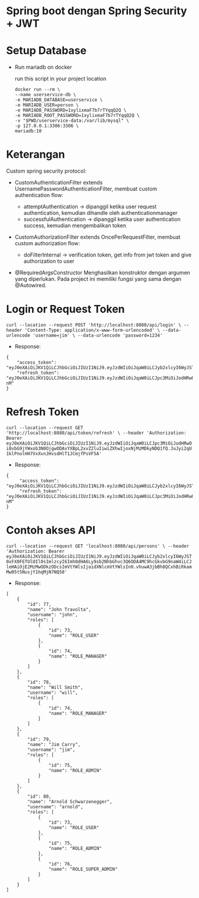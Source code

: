 # Spring boot dengan Spring Security + JWT

# Setup Database #

* Run mariadb on docker

  run this script in your project location
  ```
  docker run --rm \
  --name userservice-db \
  -e MARIADB_DATABASE=userservice \
  -e MARIADB_USER=person \
  -e MARIADB_PASSWORD=1xylixmaF7b7rTYqqQ2Q \
  -e MARIADB_ROOT_PASSWORD=1xylixmaF7b7rTYqqQ2Q \
  -v "$PWD/userservice-data:/var/lib/mysql" \
  -p 127.0.0.1:3306:3306 \
  mariadb:10
  ```

# Keterangan #

Custom spring security protocol:

* CustomAuthenticationFilter extends UsernamePasswordAuthenticationFilter, membuat custom authentication flow:
    * attemptAuthentication -> dipanggil ketika user request authentication, kemudian dihandle oleh
      authenticationmanager
    * successfulAuthentication -> dipanggil ketika user authentication success, kemudian mengembalikan token
* CustomAuthorizationFilter extends OncePerRequestFilter, membuat custom authorization flow:
    * doFilterInternal -> verification token, get info from jwt token and give authorization to user

* @RequiredArgsConstructor Menghasilkan konstruktor dengan argumen yang diperlukan. Pada project ini memiliki fungsi
  yang sama dengan @Autowired.

# Login or Request Token #

`curl --location --request POST 'http://localhost:8080/api/login' \
--header 'Content-Type: application/x-www-form-urlencoded' \
--data-urlencode 'username=jim' \
--data-urlencode 'password=1234'`

* Response:
```
{
    "access_token": "eyJ0eXAiOiJKV1QiLCJhbGciOiJIUzI1NiJ9.eyJzdWIiOiJqaW0iLCJyb2xlcyI6WyJST0xFX0FETUlOIl0sImlzcyI6Imh0dHA6Ly9sb2NhbGhvc3Q6ODA4MC9hcGkvbG9naW4iLCJleHAiOjE2MzMwOTA5NTAsImVtYWlsIjoidXNlcmVtYWlsIn0.pOftgmGhTuBzdujsvTA6cFFyw2Vmx7QcNhzlyEIZlzk",
    "refresh_token": "eyJ0eXAiOiJKV1QiLCJhbGciOiJIUzI1NiJ9.eyJzdWIiOiJqaW0iLCJpc3MiOiJodHRwOi8vbG9jYWxob3N0OjgwODAvYXBpL2xvZ2luIiwiZXhwIjoxNjMzMDkyMTUxfQ.nxKQkqIiyotHe3_HQwbBewcBtS6_tmkAxzJW7gsF-nM"
}
```

# Refresh Token #

`curl --location --request GET 'http://localhost:8080/api/token/refresh' \
--header 'Authorization: Bearer eyJ0eXAiOiJKV1QiLCJhbGciOiJIUzI1NiJ9.eyJzdWIiOiJqaW0iLCJpc3MiOiJodHRwOi8vbG9jYWxob3N0OjgwODAvYXBpL2xvZ2luIiwiZXhwIjoxNjMzMDkyNDQ1fQ.JuJyi2qU1klPnolHH7VxXvnJHvsdHlT1JCmjfPsVF5A'`

* Response:
```
{
     "access_token": "eyJ0eXAiOiJKV1QiLCJhbGciOiJIUzI1NiJ9.eyJzdWIiOiJqaW0iLCJyb2xlcyI6WyJST0xFX0FETUlOIl0sImlzcyI6Imh0dHA6Ly9sb2NhbGhvc3Q6ODA4MC9hcGkvbG9naW4iLCJleHAiOjE2MzMwOTA5NTAsImVtYWlsIjoidXNlcmVtYWlsIn0.pOftgmGhTuBzdujsvTA6cFFyw2Vmx7QcNhzlyEIZlzk",
     "refresh_token": "eyJ0eXAiOiJKV1QiLCJhbGciOiJIUzI1NiJ9.eyJzdWIiOiJqaW0iLCJpc3MiOiJodHRwOi8vbG9jYWxob3N0OjgwODAvYXBpL2xvZ2luIiwiZXhwIjoxNjMzMDkyMTUxfQ.nxKQkqIiyotHe3_HQwbBewcBtS6_tmkAxzJW7gsF-nM"
}
```

# Contoh akses API #
`curl --location --request GET 'localhost:8080/api/persons' \
--header 'Authorization: Bearer eyJ0eXAiOiJKV1QiLCJhbGciOiJIUzI1NiJ9.eyJzdWIiOiJqaW0iLCJyb2xlcyI6WyJST0xFX0FETUlOIl0sImlzcyI6Imh0dHA6Ly9sb2NhbGhvc3Q6ODA4MC9hcGkvbG9naW4iLCJleHAiOjE2MzMwODkzODcsImVtYWlsIjoidXNlcmVtYWlsIn0.vhuwA3jbBh8QCxhBiRkamMw05t5NusjY1hqMjN7NQ58'`

* Response: 
```
[
    {
        "id": 77,
        "name": "John Travolta",
        "username": "john",
        "roles": [
            {
                "id": 73,
                "name": "ROLE_USER"
            },
            {
                "id": 74,
                "name": "ROLE_MANAGER"
            }
        ]
    },
    {
        "id": 78,
        "name": "Will Smith",
        "username": "will",
        "roles": [
            {
                "id": 74,
                "name": "ROLE_MANAGER"
            }
        ]
    },
    {
        "id": 79,
        "name": "Jim Carry",
        "username": "jim",
        "roles": [
            {
                "id": 75,
                "name": "ROLE_ADMIN"
            }
        ]
    },
    {
        "id": 80,
        "name": "Arnold Schwarzenegger",
        "username": "arnold",
        "roles": [
            {
                "id": 73,
                "name": "ROLE_USER"
            },
            {
                "id": 75,
                "name": "ROLE_ADMIN"
            },
            {
                "id": 76,
                "name": "ROLE_SUPER_ADMIN"
            }
        ]
    }
]
```